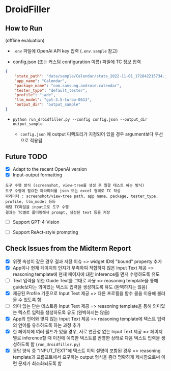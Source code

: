 # DroidFiller

## How to Run

(offline evaluation)

* `.env` 파일에 OpenAi API key 입력 (`.env.sample` 참고)

* config.json (또는 커스텀 configuration 이름) 파일에 TC 정보 입력 
```json
{
    "state_path": "data/sample/Calendar/state_2022-11-01_172842215734.json",
    "app_name": "Calendar",
    "package_name": "com.samsung.android.calendar",
    "tester_type": "default_tester",
    "profile": "jade",
    "llm_model": "gpt-3.5-turbo-0613",
    "output_dir": "output_sample"
}
```

* `python run_droidfiller.py --config config.json --output_dir output_sample`

    * `config.json` 에 output 디렉토리가 지정되어 있을 경우 argument보다 우선으로 적용됨 

## Future TODO
- [x] Adapt to the recent OpenAI version
- [x] Input-output formatting
```
도구 수행 방식 (screenshot, view-tree를 생성 후 일괄 테스트 하는 방식)
도구 수행에 필요한 파라미터를 json 또는 excel 형태로 TC 작성 
파라미터 : screenshot/view-tree path, app name, package, tester_type, profile, llm_model 등등
해당 TC파일을 input으로 도구 수행
결과는 TC별로 폴더링해서 prompt, 생성된 text 등을 저장
```
- [ ] Support GPT-4-Vision
- [ ] Support ReAct-style prompting


## Check Issues from the Midterm Report 

- [x] 위젯 속성이 같은 경우 결과 저장 이슈 => widget ID에 "bound" property 추가
- [x] App이나 현재 페이지의 인지가 부족하여 적합하지 않은 Input Text 제공 => reasoning template에 현재 페이지에 대한 inference를 먼저 수행하도록 유도
- [ ] Text 입력을 위한 Guide Text를 그대로 사용 => reasoning template을 통해 guide보다는 의미있는 텍스트 입력을 생성하도록 유도 (완벽하지는 않음)
- [x] 제공된 Profile 기준으로 Input Text 제공 => 다른 프로필을 함수 콜을 이용해  불러올 수 있도록 함
- [ ] 의미 없는 단순 테스트용 Input Text 제공 => reasoning template을 통해 의미있는 텍스트 입력을 생성하도록 유도 (완벽하지는 않음)
- [x] App의 언어와 맞지 않는 Input Text 제공 => reasoning template에 텍스트 입력의 언어를 유추하도록 하는 과정 추가
- [x] 한 페이지에 여러 필드가 있을 경우, 서로 연관성 없는 Input Text 제공 => 페이지별로 inference할 때 이전에 예측한 텍스트를 반영한 상태로 다음 텍스트 입력을 생성하도록 함 (`run_droidfiller.py`)
- [x] 응답 양식 중 "INPUT_TEXT"에 텍스트 이외 설명이 포함된 경우 => reasoning template과 프롬프트에서 요구하는 output 형식을 좀더 명확하게 제시함으로써 이런 문제가 최소화되도록 함

